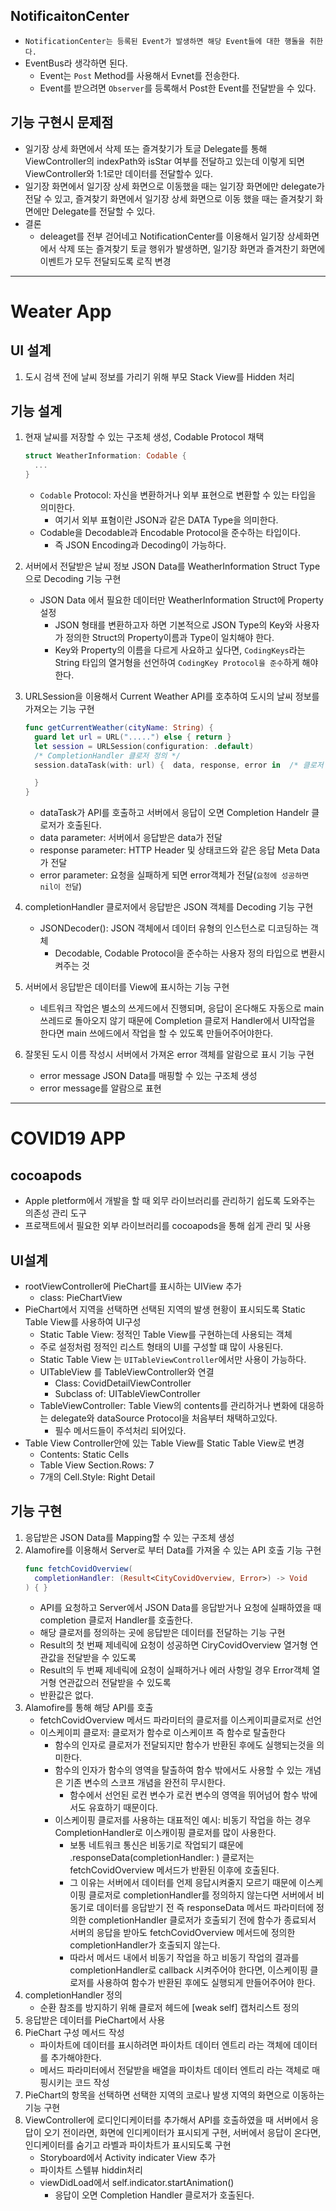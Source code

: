 


## NotificaitonCenter
* `NotificationCenter는 등록된 Event가 발생하면 해당 Event들에 대한 행돌을 취한다.`
* EventBus라 생각하면 된다.
  * Event는 `Post` Method를 사용해서 Evnet를 전송한다.
  * Event를 받으려면 `Observer`를 등록해서 Post한 Event를 전달받을 수 있다.
 

 ## 기능 구현시 문제점
 * 일기장 상세 화면에서 삭제 또는 즐겨찾기가 토글 Delegate를 통해 ViewController의 indexPath와 isStar 여부를 전달하고 있는데 이렇게 되면 ViewController와 1:1로만 데이터를 전달할수 있다.
 * 일기장 화면에서 일기장 상세 화면으로 이동했을 때는 일기장 화면에만 delegate가 전달 수 있고, 즐겨찾기 화면에서 일기장 상세 화면으로 이동 했을 때는 즐겨찾기 화면에만 Delegate를 전달할 수 있다. 
 * 결론
   * deleaget를 전부 걷어네고 NotificationCenter를 이용해서 일기장 상세화면에서 삭제 또는 즐겨찾기 토글 행위가 발생하면, 일기장 화면과 즐겨찬기 화면에 이벤트가 모두 전달되도록 로직 변경
 
---
# Weater App
## UI 설계
1. 도시 검색 전에 날씨 정보를 가리기 위해 부모 Stack View를 Hidden 처리

## 기능 설계
1. 현재 날씨를 저장할 수 있는 구조체 생성, Codable Protocol 채택 
    ```Swift
    struct WeatherInformation: Codable {
      ...
    }
    ```
    * `Codable` Protocol: 자신을 변환하거나 외부 표현으로 변환할 수 있는 타입을 의미한다.
      * 여기서 외부 표혐이란 JSON과 같은 DATA Type을 의미한다. 
    * Codable을 Decodable과 Encodable Protocol을 준수하는 타입이다.
      * 즉 JSON Encoding과 Decoding이 가능하다.
2. 서버에서 전달받은 날씨 정보 JSON Data를 WeatherInformation Struct Type으로 Decoding 기능 구현
   * JSON Data 에서 필요한 데이터만 WeatherInformation Struct에 Property 설정
      * JSON 형태를 변환하고자 하면 기본적으로 JSON Type의 Key와 사용자가 정의한 Struct의 Property이름과 Type이 일치해야 한다. 
      * Key와 Property의 이름을 다르게 사요하고 싶다면, `CodingKeys`라는 String 타입의 열거형을 선언하여 `CodingKey Protocol을 준수`하게 해야한다.
3. URLSession을 이용해서 Current Weather API를 호추하여 도시의 날씨 정보를 가져오는 기능 구현
 
   ```Swift
   func getCurrentWeather(cityName: String) {
     guard let url = URL(".....") else { return }
     let session = URLSession(configuration: .default)
     /* CompletionHandler 클로저 정의 */
     session.dataTask(with: url) {  data, response, error in  /* 클로저 매개변수 */

     }
   }
   ``` 
   * dataTask가 API를 호출하고 서버에서 응답이 오면 Completion Handelr 클로저가 호출된다.
   * data parameter: 서버에서 응답받은 data가 전달
   * response parameter: HTTP Header 및 상태코드와 같은 응답 Meta Data가 전달
   * error parameter: 요청을 실패하게 되면 error객체가 전달(`요청에 성공하면 nil이 전달`)
4. completionHandler 클로저에서 응답받은 JSON 객체를 Decoding 기능 구현
   * JSONDecoder(): JSON 객체에서 데이터 유형의 인스턴스로 디코딩하는 객체
     * Decodable, Codable Protocol을 준수하는 사용자 정의 타입으로 변환시켜주는 것 
5. 서버에서 응답받은 데이터를 View에 표시하는 기능 구현
   * 네트워크 작업은 별소의 쓰게드에서 진행되며, 응답이 온다해도 자동으로 main 쓰레드로 돌아오지 않기 때문에 Completion 클로저 Handler에서 UI작업을 한다면 main 쓰에드에서 작업을 할 수 있도록 만들어주어야한다.
6. 잘못된 도시 이름 작성시 서버에서 가져온 error 객체를 알람으로 표시 기능 구현
   * error message JSON Data를 매핑할 수 있는 구조체 생성
   * error message를 알람으로 표현   

--- 
# COVID19 APP
## cocoapods
* Apple pletform에서 개발을 할 때 외무 라이브러리를 관리하기 쉽도록 도와주는 의존성 관리 도구
* 프로잭트에서 필요한 외부 라이브러리를 cocoapods을 통해 쉽게 관리 및 사용 

## UI설계
* rootViewController에 PieChart를 표시하는 UIView 추가
  * class: PieChartView
* PieChart에서 지역을 선택하면 선택된 지역의 발생 현황이 표시되도록 Static Table View를 사용하여 UI구성
  * Static Table View: 정적인 Table View를 구현하는데 사용되는 객체
  * 주로 설정처럼 정적인 리스트 형태의 UI를 구성할 떄 많이 사용된다. 
  * Static Table View 는 `UITableViewController`에서만 사용이 가능하다.
  * UITableView 를 TableViewController와 연결
    * Class: CovidDetailViewController
    * Subclass of: UITableViewController
  * TableViewController: Table View의 contents를 관리하거나 변화에 대응하는 delegate와 dataSource Protocol을 처음부터 채택하고있다.
    * 필수 메서드들이 주석처리 되어있다.
* Table View Controller안에 있는 Table View를 Static Table View로 변경
  * Contents: Static Cells 
  * Table View Section.Rows: 7
  * 7개의 Cell.Style: Right Detail

## 기능 구현
1. 응답받은 JSON Data를 Mapping할 수 있는 구조체 생성
2. Alamofire를 이용해서 Server로 부터 Data를 가져올 수 있는 API 호출 기능 구현
   ```Swift
   func fetchCovidOverview(
     completionHandler: (Result<CityCovidOverview, Error>) -> Void
   ) { }
   ``` 
   * API를 요청하고 Server에서 JSON Data를 응답받거나 요청에 실패하였을 때 completion 클로저 Handler를 호출한다.
   * 해당 클로저를 정의하는 곳에 응답받은 데이터를 전달하는 기능 구현
   * Result의 첫 번째 제네릭에 요청이 성공하면 CiryCovidOverview 열거형 연관값을 전달받을 수 있도록 
   * Result의 두 번째 제네릭에 요청이 실패하거나 에러 사항일 경우 Error객체 열거형 연관값으러 전달받을 수 있도록
   * 반환값은 없다.
3. Alamofire를 통해 해당 API를 호출
   * fetchCovidOverview 메서드 파라미터의 클로저를 이스케이피클로저로 선언 
   * 이스케이피 클로저: 클로저가 함수로 이스케이프 즉 함수로 탈출한다 
     * 함수의 인자로 클로저가 전달되지만 함수가 반환된 후에도 실행되는것을 의미한다.
     * 함수의 인자가 함수의 영역을 탈출하여 함수 밖에서도 사용할 수 있는 개념은 기존 변수의 스코프 개념을 완전히 무시한다. 
       * 함수에서 선언된 로컨 변수가 로컨 변수의 영역을 뛰어넘어 함수 밖에서도 유효하기 때문이다. 
     * 이스케이핑 클로저를 사용하는 대표적인 예시: 비동기 작업을 하는 경우 CompletionHandler로 이스캐이핑 클로저를 많이 사용한다. 
       * 보통 네트워크 통신은 비동기로 작업되기 떄문에 .responseData(completionHandler: ) 클로저는 fetchCovidOverview 메서드가 반환된 이후에 호출된다.
       * 그 이유는 서버에서 데이터를 언제 응답시켜줄지 모르기 때문에 이스케이핑 클로저로 completionHandler를 정의하지 않는다면 서버에서 비동기로 데이터를 응답받기 전 즉 responseData 메서드 파라미터에 정의한 completionHandler 클로저가 호출되기 전에 함수가 종료되서 서버의 응답을 받아도 fetchCovidOverview 메서드에 정의한 completionHandler가 호출되지 않는다. 
       * 따라서 메서드 내에서 비동기 작업을 하고 비동기 작업의 결과를 completionHandler로 callback 시켜주어야 한다면, 이스케이핑 클로저를 사용하여 함수가 반환된 후에도 실행되게 만들어주어야 한다. 
4. completionHandler 정의
   * 순환 참조를 방지하기 위해 클로저 헤드에 [weak self] 캡처리스트 정의
5. 응답받은 데이터를 PieChart에서 사용
6. PieChart 구성 메서드 작성
   * 파이차트에 데이터를 표시하려면 파이차트 데이터 엔트리 라는 객체에 데이터를 추가해야한다. 
   * 메서드 파라미터에서 전달받을 배열을 파이차트 데이터 엔트리 라는 객체로 매핑시키는 코드 작성
7. PieChart의 항목을 선택하면 선택한 지역의 코로나 발생 지역의 화면으로 이동하는 기능 구현
8. ViewController에 로디인디케이터를 추가해서 API를 호출하였을 때 서버에서 응답이 오기 전이라면, 화면에 인디케이터가 표시되게 구현, 서버에서 응답이 온다면, 인디케이터를 숨기고 라벨과 파이차트가 표시되도록 구현
   * Storyboard에서 Activity indicater View 추가
   * 파이차트 스텔뷰 hiddin처리
   * viewDidLoad에서 self.indicator.startAnimation()     
     * 응답이 오면 Completion Handler 클로저가 호출된다.